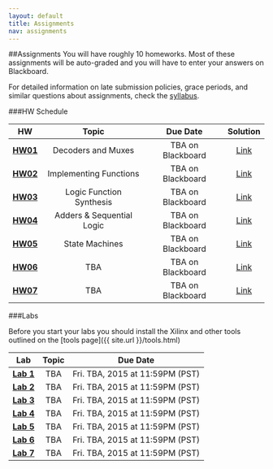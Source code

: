 ```yaml
---
layout: default
title: Assignments
nav: assignments
---
```


##Assignments
You will have roughly 10 homeworks.  Most of these assignments will be auto-graded and you will have to enter your answers on Blackboard.  

For detailed information on late submission policies, grace periods, and similar questions about assignments, check the [syllabus](http://bits.usc.edu/files/ee209/EE209Syllabus.pdf).


###HW Schedule

|                      HW                                      |           Topic            |                Due Date                  | Solution |
| :----------------------------------------------------------: | :------------------------: | :-------------------------------------:  | :----: |
| [**HW01**](http://bits.usc.edu/files/ee209/ee209_hw1.pdf)  | Decoders and Muxes           | TBA on Blackboard   | [Link](http://bits.usc.edu/files/ee209/ee209_hw1_sol.pdf) |
| [**HW02**](http://bits.usc.edu/files/ee209/ee209_hw2.pdf)  | Implementing Functions       | TBA on Blackboard   | [Link](http://bits.usc.edu/files/ee209/ee209_hw2_sol.pdf) |
| [**HW03**](http://bits.usc.edu/files/ee209/ee209_hw3.pdf)  | Logic Function Synthesis     | TBA on Blackboard   | [Link](http://bits.usc.edu/files/ee209/ee209_hw3_sol.pdf) |
| [**HW04**](http://bits.usc.edu/files/ee209/ee209_hw4.pdf)  | Adders & Sequential Logic    | TBA on Blackboard   |  [Link](http://bits.usc.edu/files/ee209/ee209_hw4_sol.pdf) |
| [**HW05**](http://bits.usc.edu/files/ee209/ee209_hw5.pdf)  | State Machines               | TBA on Blackboard   |  [Link](http://bits.usc.edu/files/ee209/ee209_hw5_sol.pdf) |
| [**HW06**](http://bits.usc.edu/files/ee209/ee209_hw6.pdf)  | TBA        | TBA on Blackboard   |  [Link](http://bits.usc.edu/files/ee209/ee209_hw6_sol.pdf) |
| [**HW07**](http://bits.usc.edu/files/ee209/ee209_hw7.pdf)  | TBA        | TBA on Blackboard   |  [Link](http://bits.usc.edu/files/ee209/ee209_hw7_sol.pdf) |

###Labs

Before you start your labs you should install the Xilinx and other tools outlined on the [tools page]({{ site.url }}/tools.html)

|                      Lab                                      |           Topic            |                Due Date                  |
| :----------------------------------------------------------: | :------------------------: | :-------------------------------------:  |
| [**Lab 1**](http://bits.usc.edu/files/ee209/ee209_lab1.pdf)  | TBA               | Fri. TBA, 2015 at 11:59PM (PST)   |
| [**Lab 2**](http://bits.usc.edu/files/ee209/ee209_lab2.pdf)  | TBA               | Fri. TBA, 2015 at 11:59PM (PST)   |
| [**Lab 3**](http://bits.usc.edu/files/ee209/ee209_lab3.pdf)  | TBA               | Fri. TBA, 2015 at 11:59PM (PST)   |
| [**Lab 4**](http://bits.usc.edu/files/ee209/ee209_lab4.pdf)  | TBA               | Fri. TBA, 2015 at 11:59PM (PST)   |
| [**Lab 5**](http://bits.usc.edu/files/ee209/ee209_lab5.pdf)  | TBA               | Fri. TBA, 2015 at 11:59PM (PST)   |
| [**Lab 6**](http://bits.usc.edu/files/ee209/ee209_lab6.pdf)  | TBA               | Fri. TBA, 2015 at 11:59PM (PST)   |
| [**Lab 7**](http://bits.usc.edu/files/ee209/ee209_lab7.pdf)  | TBA               | Fri. TBA, 2015 at 11:59PM (PST)   |
